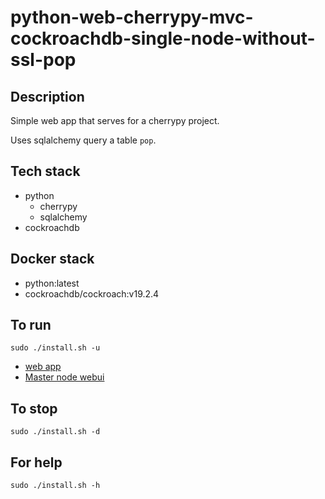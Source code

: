# python-web-cherrypy-mvc-cockroachdb-single-node-without-ssl-pop

## Description
Simple web app that serves for a cherrypy project.

Uses sqlalchemy query a table `pop`.

## Tech stack
- python
  - cherrypy
  - sqlalchemy
- cockroachdb

## Docker stack
- python:latest
- cockroachdb/cockroach:v19.2.4

## To run
`sudo ./install.sh -u`
- [web app](http://localhost)
- [Master node webui](http://localhost:8000)

## To stop
`sudo ./install.sh -d`

## For help
`sudo ./install.sh -h`
